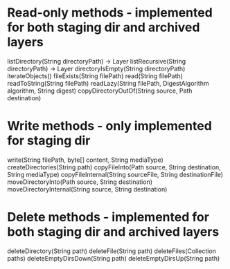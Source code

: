 # Read-only methods - implemented for both staging dir and archived layers

listDirectory(String directoryPath) -> Layer
listRecursive(String directoryPath) -> Layer
directoryIsEmpty(String directoryPath)
iterateObjects()
fileExists(String filePath)
read(String filePath)
readToString(String filePath)
readLazy(String filePath, DigestAlgorithm algorithm, String digest)
copyDirectoryOutOf(String source, Path destination)

# Write methods - only implemented for staging dir

write(String filePath, byte[] content, String mediaType)
createDirectories(String path)
copyFileInto(Path source, String destination, String mediaType)
copyFileInternal(String sourceFile, String destinationFile)
moveDirectoryInto(Path source, String destination)
moveDirectoryInternal(String source, String destination)

# Delete methods - implemented for both staging dir and archived layers

deleteDirectory(String path)
deleteFile(String path)
deleteFiles(Collection<String> paths)
deleteEmptyDirsDown(String path)
deleteEmptyDirsUp(String path)

